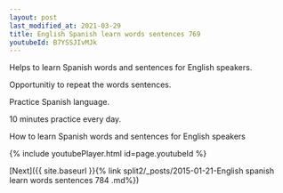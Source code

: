 ```yaml
---
layout: post
last_modified_at: 2021-03-29
title: English Spanish learn words sentences 769 
youtubeId: B7YSSJIvMJk
---
```

 
 
Helps to learn Spanish words and sentences for English speakers.

Opportunitiy to repeat the words sentences. 

Practice Spanish language. 
 
10 minutes practice every day. 
 
How to learn Spanish words and sentences for English speakers 
 
{% include youtubePlayer.html id=page.youtubeId %}
 
 
[Next]({{ site.baseurl }}{% link  split2/_posts/2015-01-21-English spanish learn words sentences 784 .md%})
 
